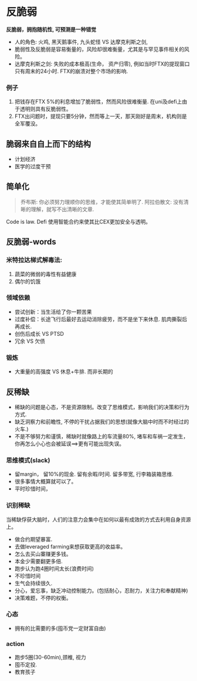 # 反脆弱

**反脆弱，拥抱随机性, 可预测是一种错觉**

- 人的角色: 火鸡, 黑天鹅事件, 九头蛇怪 VS 达摩克利斯之剑,
- 脆弱性及反脆弱是容易衡量的，风险却很难衡量，尤其是与罕见事件相关的风险。
- 达摩克利斯之剑: 失败的成本极高(生命， 资产归零), 例如当时FTX的提现窗口只有周末的24小时. FTX的崩溃对整个市场的影响.

### 例子
1. 把钱存在FTX 5%的利息增加了脆弱性，然而风险很难衡量. 在uni及defi上由于透明则具有反脆弱性。
2. FTX出问题时，提现只要5分钟，然而等上一天，那天刚好是周末，机构则是全军覆没。
## 脆弱来自自上而下的结构
- 计划经济
- 医学的过度干预

## 简单化
> 乔布斯: 你必须努力理顺你的思维，才能使其简单明了.
> 阿拉伯散文: 没有清晰的理解，就写不出清晰的文章.

Code is law.
Defi 使用智能合约来使其比CEX更加安全与透明。

## 反脆弱-words 

### 米特拉达梯式解毒法:
1. 蔬菜的微弱的毒性有益健康
2. 偶尔的饥饿

### 领域依赖
- 尝试创新：当生活给了你一颗苦果
- 过度补偿：长途飞行后最好去运动消除疲劳，而不是坐下来休息. 肌肉撕裂后再成长.
- 创伤后成长 VS PTSD
- 冗余 VS 欠债

### 锻炼
- 大重量的高强度 VS 休息+牛排. 而非长期的

## 反稀缺
- 稀缺的问题是心态，不是资源限制。改变了思维模式，影响我们的决策和行为方式.
- 缺乏洞察力和前瞻性, 不停的干扰占据我们的思想(就像大脑中时而不时经过的火车.)
- 不是不够努力和谨慎，稀缺时就像路上的车流量80%, 堵车和车祸一定发生，你再怎么小心也会被延误==>更有可能出现失误。
### 思维模式(slack)
- 留margin， 留10%的现金. 留有余暇/时间. 留多带宽, 行李箱装箱思维.
- 很多事情大概算就可以了。
- 平时珍惜时间，
### 识别稀缺
当稀缺俘获大脑时，人们的注意力会集中在如何以最有成效的方式去利用自身资源上。
- 做合约期望暴富.
- 去做leveraged farming来想获取更高的收益率。
- 怎么去买山寨赚更多钱。
- 本金少需要翻更多倍.
- 跑步认为跑4圈时间太长(浪费时间)
- 不珍惜时间
-  生气会持续很久.
- 分心，爱忘事，缺乏冲动控制能力。(包括耐心，忍耐力，关注力和奉献精神)
- 决策难题，不停的权衡。

### 心态
- 拥有的比需要的多(囤币党一定财富自由)

### action
- 跑步5圈(30-60min),颈椎, 视力
- 囤币定投.
- 教育孩子
